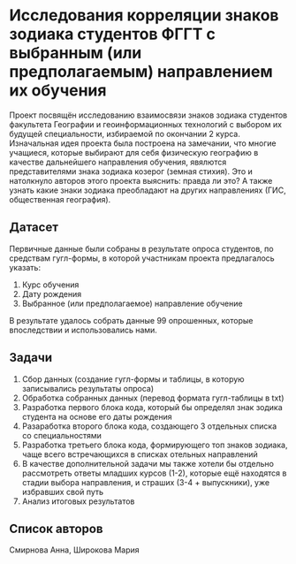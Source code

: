 # Исследования корреляции знаков зодиака студентов ФГГТ с выбранным (или предполагаемым) направлением их обучения

Проект посвящён исследованию взаимосвязи знаков зодиака студентов факультета Географии и геоинформационных технологий с выбором их будущей специальности, избираемой по окончании 2 курса. Изначальная идея проекта была построена на замечании, что многие учащиеся, которые выбирают для себя физическую географию в качестве дальнейшего направления обучения, явялются представителями знака зодиака козерог (земная стихия). Это и натолкнуло авторов этого проекта выяснить: правда ли это? А также узнать какие знаки зодиака преобладают на других направлениях (ГИС, общественная география).

## Датасет
Первичные данные были собраны в результате опроса студентов, по средствам гугл-формы, в которой участникам проекта предлагалось указать:
1) Курс обучения
2) Дату рождения
3) Выбранное (или предполагаемое) направление обучение

В результате удалось собрать данные 99 опрошенных, которые впоследствии и использовались нами.

## Задачи

1) Сбор данных (создание гугл-формы и таблицы, в которую записывались результаты опроса)
2) Обработка собранных данных (перевод формата гугл-таблицы в txt)
3) Разработка первого блока кода, который бы определял знак зодика студента на основе его даты рождения
4) Разаработка второго блока кода, создающего 3 отдельных списка со специальностями
5) Разработка третьего блока кода, формирующего топ знаков зодиака, чаще всего встречающихся в списках отельных направлений
6) В качестве дополнительной задачи мы также хотели бы отдельно рассмотреть ответы младших курсов (1-2), которые ещё находятся в стадии выбора направления, и страших (3-4 + выпускники), уже избравших свой путь
7) Анализ итоговых результатов

## Список авторов

Смирнова Анна, Широкова Мария
